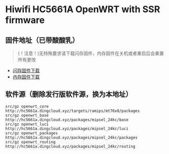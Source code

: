 # Hiwifi HC5661A OpenWRT with SSR firmware
## 固件地址（已带酸酸乳）  
> (！注意！)无特殊要求请下载闪存固件，内存固件在关机或者重启后会重置所有更改
* [闪存固件下载](http://hc5661a.dingcloud.xyz/targets/ramips/mt76x8/openwrt-ramips-mt76x8-hiwifi_hc5661a-squashfs-sysupgrade.bin)  
* [内存固件下载](http://hc5661a.dingcloud.xyz/targets/ramips/mt76x8/openwrt-ramips-mt76x8-hiwifi_hc5661a-initramfs-kernel.bin)  
## 软件源（删除发行版软件源，换为本地址）  
```Shell
src/gz openwrt_core http://hc5661a.dingcloud.xyz/targets/ramips/mt76x8/packages
src/gz openwrt_base http://hc5661a.dingcloud.xyz/packages/mipsel_24kc/base
src/gz openwrt_luci http://hc5661a.dingcloud.xyz/packages/mipsel_24kc/luci
src/gz openwrt_packages http://hc5661a.dingcloud.xyz/packages/mipsel_24kc/packages
src/gz openwrt_routing http://hc5661a.dingcloud.xyz/packages/mipsel_24kc/routing
```
